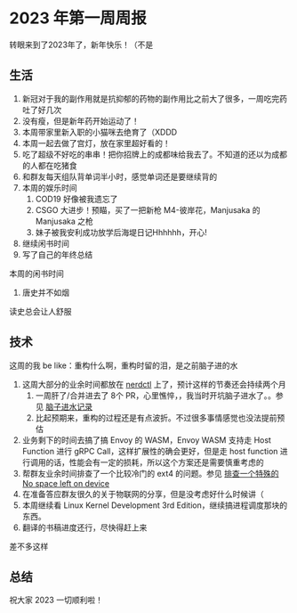 # 2023 年第一周周报

转眼来到了2023年了，新年快乐！（不是

## 生活

1. 新冠对于我的副作用就是抗抑郁的药物的副作用比之前大了很多，一周吃完药吐了好几次
2. 没有瘦，但是新年药开始运动了！
3. 本周带家里新入职的小猫咪去绝育了（XDDD
4. 本周一起去做了宫灯，放在家里超好看的！
5. 吃了超级不好吃的串串！把你招牌上的成都味给我去了。不知道的还以为成都的人都在吃猪食
6. 和群友每天组队背单词半小时，感觉单词还是要继续背的
7. 本周的娱乐时间
    1. COD19 好像被我遗忘了
    2. CSGO 大进步！预瞄，买了一把新枪 M4-彼岸花，Manjusaka 的 Manjusaka 之枪
    3. 妹子被我安利成功放学后海堤日记Hhhhhh，开心!
8. 继续闲书时间
9. 写了自己的年终总结

本周的闲书时间

1. 唐史并不如烟

读史总会让人舒服

## 技术

这周的我 be like：重构什么啊，重构时留的泪，是之前脑子进的水

1. 这周大部分的业余时间都放在 [nerdctl](https://github.com/containerd/nerdctl) 上了，预计这样的节奏还会持续两个月
    1. 一周肝了/合并进去了 8个 PR，心里憔悴，，我当时开坑脑子进水了。。参见 [脑子进水记录](https://github.com/containerd/nerdctl/pulls?q=is%3Apr+author%3AZheaoli+)
    2. 比起预期来，重构的过程还是有点波折。不过很多事情感觉也没法提前预估
2. 业务剩下的时间去搞了搞 Envoy 的 WASM，Envoy WASM 支持走 Host Function 进行 gRPC Call，这样扩展性的确会更好，但是走 host function 进行调用的话，性能会有一定的损耗，所以这个方案还是需要慎重考虑的
3. 帮群友业余时间排查了一个比较冷门的 ext4 的问题。参见 [排查一个特殊的 No space left on device](https://www.manjusaka.blog/posts/2023/01/07/special-case-no-space-left-on-device/)
4. 在准备答应群友很久的关于物联网的分享，但是没考虑好什么时候讲（
5. 本周继续看 Linux Kernel Development 3rd Edition，继续搞进程调度那块的东西。
6. 翻译的书稿进度还行，尽快得赶上来

差不多这样

## 总结

祝大家 2023 一切顺利啦！